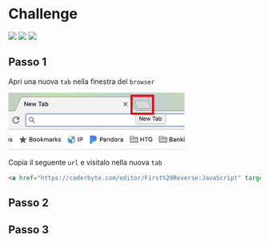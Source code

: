# Challenge

![](https://img.shields.io/badge/Linguaggio-JavaScript-yellow)
![](https://img.shields.io/badge/Difficoltà-media-red)
![](https://img.shields.io/badge/Tempo-1_ora-orange)

## Passo 1

Apri una nuova `tab` nella finestra del `browser`

![](/assets/open-new-tab.png)

Copia il seguente `url` e visitalo nella nuova `tab`

```html
<a href="https://coderbyte.com/editor/First%20Reverse:JavaScript" target="_blank">Code Challenge</a>
```

## Passo 2

## Passo 3


